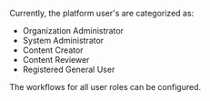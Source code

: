 Currently, the platform user's are categorized as:

- Organization Administrator
- System Administrator
- Content Creator
- Content Reviewer
- Registered General User

The workflows for all user roles can be configured.
